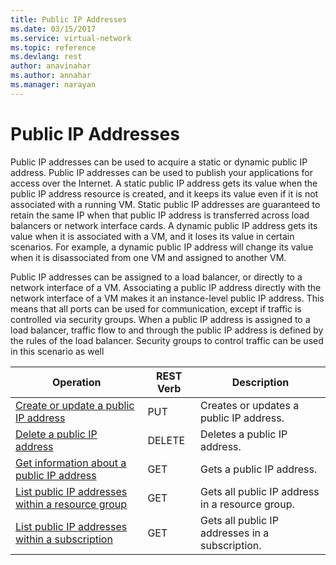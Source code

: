 ```yaml
---
title: Public IP Addresses
ms.date: 03/15/2017
ms.service: virtual-network
ms.topic: reference
ms.devlang: rest
author: anavinahar 
ms.author: annahar 
ms.manager: narayan
---
```

# Public IP Addresses
Public IP addresses can be used to acquire a static or dynamic public IP address. Public IP addresses can be used to publish your applications for access over the Internet. A static public IP address gets its value when the public IP address resource is created, and it keeps its value even if it is not associated with a running VM. Static public IP addresses are guaranteed to retain the same IP when that public IP address is transferred across load balancers or network interface cards. A dynamic public IP address gets its value when it is associated with a VM, and it loses its value in certain scenarios. For example, a dynamic public IP address will change its value when it is disassociated from one VM and assigned to another VM.  
  
Public IP addresses can be assigned to a load balancer, or directly to a network interface of a VM. Associating a public IP address directly with the network interface of a VM makes it an instance-level public IP address. This means that all ports can be used for communication, except if traffic is controlled via security groups. When a public IP address is assigned to a load balancer, traffic flow to and through the public IP address is defined by the rules of the load balancer. Security groups to control traffic can be used in this scenario as well  

| Operation | REST Verb | Description | 
|---------|---------|-----------|
| [Create or update a public IP address ](create-or-update-a-public-ip-address.md)  |  PUT | Creates or updates a public IP address. |  
| [Delete a public IP address ](delete-a-public-ip-address.md)      |  DELETE | Deletes a public IP address. |  
| [Get information about a public IP address ](get-information-about-a-public-ip-address.md)         |  GET | Gets a public IP address. |  
| [List public IP addresses within a resource group ](list-public-ip-addresses-within-a-resource-group.md)     |  GET | Gets all public IP address in a resource group. |  
| [List public IP addresses within a subscription ](list-public-ip-addresses-within-a-subscription.md)     |  GET | Gets all public IP addresses in a subscription. |  
